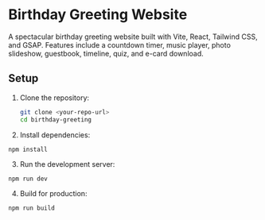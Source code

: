 # Birthday Greeting Website

A spectacular birthday greeting website built with Vite, React, Tailwind CSS, and GSAP. Features include a countdown timer, music player, photo slideshow, guestbook, timeline, quiz, and e-card download.

## Setup

1. Clone the repository:
   ```bash
   git clone <your-repo-url>
   cd birthday-greeting
   ```
2. Install dependencies:

```
npm install
```

3. Run the development server:

```
npm run dev
```

4. Build for production:

```
npm run build
```
